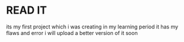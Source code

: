 # READ IT
its my first project which i was creating in my learning period 
it has my flaws and error i will upload a better version of it soon
